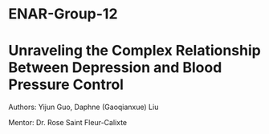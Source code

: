 # ENAR-Group-12

# Unraveling the Complex Relationship Between Depression and Blood Pressure Control

Authors: Yijun Guo, Daphne (Gaoqianxue) Liu

Mentor: Dr. Rose Saint Fleur-Calixte
